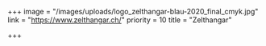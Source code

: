 +++
image = "/images/uploads/logo_zelthangar-blau-2020_final_cmyk.jpg"
link = "https://www.zelthangar.ch/"
priority = 10
title = "Zelthangar"

+++

